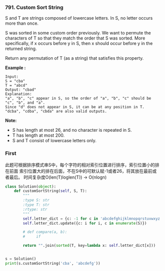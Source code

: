 ### 791. Custom Sort String

S and T are strings composed of lowercase letters. In S, no letter occurs more than once.

S was sorted in some custom order previously. We want to permute the characters of T so that they match the order that S was sorted. More specifically, if x occurs before y in S, then x should occur before y in the returned string.

Return any permutation of T (as a string) that satisfies this property.

**Example :**

    Input: 
    S = "cba"
    T = "abcd"
    Output: "cbad"
    Explanation: 
    "a", "b", "c" appear in S, so the order of "a", "b", "c" should be "c", "b", and "a". 
    Since "d" does not appear in S, it can be at any position in T. "dcba", "cdba", "cbda" are also valid outputs.
  
 **Note:**

- S has length at most 26, and no character is repeated in S.
- T has length at most 200.
- S and T consist of lowercase letters only.


### First
此题可根据排序模式串S中，每个字符的相对索引位置进行排序，索引位置小的排在前面
索引位置大的排在后面，不在S中的可默认赋-1或者26，将其放在最前或者最后。
时间复杂度O(len(T)loglen(T)) -> O(nlogn)
```python
class Solution(object):
    def customSortString(self, S, T):
        """
        :type S: str
        :type T: str
        :rtype: str
        """
        self.letter_dict = {c: -1 for c in 'abcdefghijklmnopqrstuvwxyz'}
        self.letter_dict.update({c: i for i, c in enumerate(S)})

        # def compare(a, b):
        #     if

        return "".join(sorted(T, key=lambda x: self.letter_dict[x]))


s = Solution()
print(s.customSortString('cba', 'abcdefg'))
```